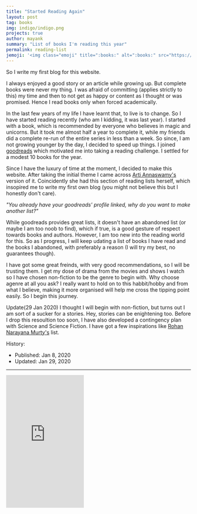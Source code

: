 ```yaml
---
title: "Started Reading Again"
layout: post
tag: books
img: indigo/indigo.png
projects: true
author: mayank
summary: "List of books I'm reading this year"
permalink: reading-list
jemoji: '<img class="emoji" title=":books:" alt=":books:" src="https://assets.github.com/images/icons/emoji/unicode/1f4da.png" height="20" width="20" align="absmiddle">'
---
```


So I write my first blog for this website.

I always enjoyed a good story or an article while growing up. But complete books were never my thing. I was afraid of committing (applies strictly to this) my time and then to not get as happy or content as I thought or was promised. Hence I read books only when forced academically.

In the last few years of my life I have learnt that, to live is to change. So I have started reading recently (who am I kidding, it was last year). I started with a book, which is recommended by everyone who believes in magic and unicorns. But it took me almost half a year to complete it, while my friends did a complete re-run of the entire series in less than a week. So since, I am not growing younger by the day, I decided to speed up things. I joined [goodreads](https://www.goodreads.com/kumar-mayank) which motivated me into taking a reading challenge. I settled for a modest 10 books for the year. 

Since I have the luxury of time at the moment, I decided to make this website. After taking the initial theme I came across [Arti Annaswamy's](https://github.com/aannasw/aannasw.github.io) version of it. Coincidently she had this section of reading lists herself, which insopired me to write my first own blog (you might not believe this but I honestly don't care). 

_"You already have your goodreads' profile linked, why do you want to make another list?"_

While goodreads provides great lists, it doesn't have an abandoned list (or maybe I am too noob to find), which if true, is a good gesture of respect towards books and authors. However, I am too new into the reading world for this. So as I progress, I will keep udating a list of books I have read and the books I abandoned, with preferably a reason (I will try my best, no guarantees though).

I have got some great freinds, with very good recommendations, so I will be trusting them. I get my dose of drama from the movies and shows I watch so I have chosen non-fiction to be the genre to begin with. Why choose agenre at all you ask? I really want to hold on to this habbit/hobby and from what I believe, making it more organised will help me cross the tipping point easily. So I begin this journey.

Update(29 Jan 2020) I thought I will begin with non-fiction, but turns out I am sort of a sucker for a stories. Hey, stories can be enightening too. Before I drop this resoultion too soon, I have also developed a contingency plan with Science and Science Fiction. I have got a few inspirations like [Rohan Narayana Murty's](http://www.eecs.harvard.edu/~rohan/Books.html) list.


History:

- Published: Jan 8, 2020
- Updated: Jan 29, 2020

---

<iframe type="text/html" width="212" height="362" frameborder="0" allowfullscreen style="max-width:100%" src="https://read.amazon.com/kp/card?asin=B00IYUYF4A&preview=inline&linkCode=kpe&ref_=cm_sw_r_kb_dp_JeCIAbKEW0MD0" ></iframe>